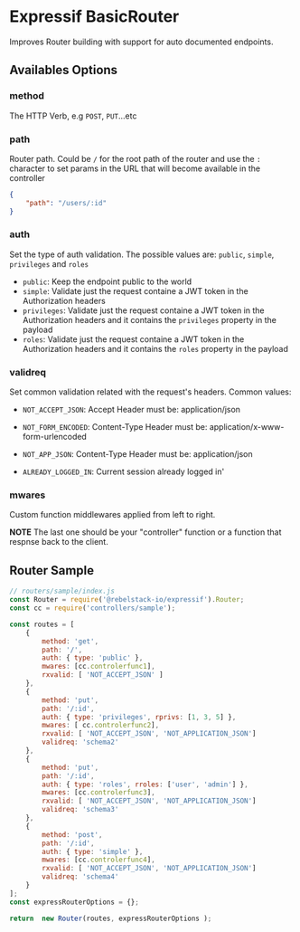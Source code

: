 # Expressif BasicRouter

Improves Router building with support for auto documented endpoints.

## Availables Options

### method
The HTTP Verb, e.g `POST`, `PUT`...etc

### path
Router path. Could be `/` for the root path of the router and use the `:` character to set params in the URL that will become available in the controller
```json
{
	"path": "/users/:id" 
}
```

### auth
Set the type of auth validation. The possible values are: `public`, `simple`, `privileges` and `roles`

- `public`: Keep the endpoint public to the world
- `simple`: Validate just the request containe a JWT token in the Authorization headers
- `privileges`: Validate just the request containe a JWT token in the Authorization headers and it contains the `privileges` property in the payload
- `roles`: Validate just the request containe a JWT token in the Authorization headers and it contains the `roles` property in the payload

### validreq
Set common validation related with the request's headers. Common values:

-	`NOT_ACCEPT_JSON`: Accept Header must be: application/json
		
-	`NOT_FORM_ENCODED`: Content-Type Header must be: application/x-www-form-urlencoded
		
-	`NOT_APP_JSON`: Content-Type Header must be: application/json
		
-	`ALREADY_LOGGED_IN`: Current session already logged in'

### mwares

Custom function middlewares applied from left to right. 

__NOTE__ The last one should be your "controller" function or a function that respnse back to the client.

## Router Sample

```javascript
// routers/sample/index.js
const Router = require('@rebelstack-io/expressif').Router;
const cc = require('controllers/sample');

const routes = [
	{
		method: 'get',
		path: '/',
		auth: { type: 'public' },
		mwares: [cc.controlerfunc1],
		rxvalid: [ 'NOT_ACCEPT_JSON' ]
	},
	{
		method: 'put',
		path: '/:id',
		auth: { type: 'privileges', rprivs: [1, 3, 5] },
		mwares: [ cc.controlerfunc2],
		rxvalid: [ 'NOT_ACCEPT_JSON', 'NOT_APPLICATION_JSON']
		validreq: 'schema2'
	},
	{
		method: 'put',
		path: '/:id',
		auth: { type: 'roles', rroles: ['user', 'admin'] },
		mwares: [cc.controlerfunc3],
		rxvalid: [ 'NOT_ACCEPT_JSON', 'NOT_APPLICATION_JSON']
		validreq: 'schema3'
	},
	{
		method: 'post',
		path: '/:id',
		auth: { type: 'simple' },
		mwares: [cc.controlerfunc4],
		rxvalid: [ 'NOT_ACCEPT_JSON', 'NOT_APPLICATION_JSON']
		validreq: 'schema4'
	}
];
const expressRouterOptions = {};

return  new Router(routes, expressRouterOptions );
```
